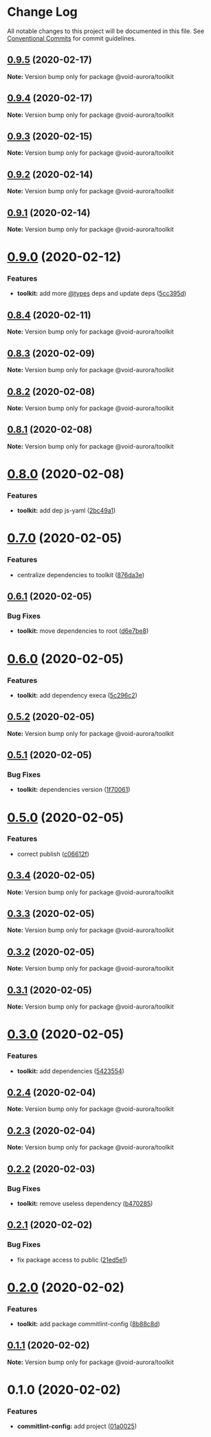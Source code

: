 # Change Log

All notable changes to this project will be documented in this file.
See [Conventional Commits](https://conventionalcommits.org) for commit guidelines.

## [0.9.5](https://github.com/void-aurora/toolkit/compare/@void-aurora/toolkit@0.9.4...@void-aurora/toolkit@0.9.5) (2020-02-17)

**Note:** Version bump only for package @void-aurora/toolkit

## [0.9.4](https://github.com/void-aurora/toolkit/compare/@void-aurora/toolkit@0.9.3...@void-aurora/toolkit@0.9.4) (2020-02-17)

**Note:** Version bump only for package @void-aurora/toolkit

## [0.9.3](https://github.com/void-aurora/toolkit/compare/@void-aurora/toolkit@0.9.2...@void-aurora/toolkit@0.9.3) (2020-02-15)

**Note:** Version bump only for package @void-aurora/toolkit

## [0.9.2](https://github.com/void-aurora/toolkit/compare/@void-aurora/toolkit@0.9.1...@void-aurora/toolkit@0.9.2) (2020-02-14)

**Note:** Version bump only for package @void-aurora/toolkit

## [0.9.1](https://github.com/void-aurora/toolkit/compare/@void-aurora/toolkit@0.9.0...@void-aurora/toolkit@0.9.1) (2020-02-14)

**Note:** Version bump only for package @void-aurora/toolkit

# [0.9.0](https://github.com/void-aurora/toolkit/compare/@void-aurora/toolkit@0.8.4...@void-aurora/toolkit@0.9.0) (2020-02-12)

### Features

- **toolkit:** add more [@types](https://github.com/types) deps and update deps ([5cc395d](https://github.com/void-aurora/toolkit/commit/5cc395d082963d1150564bdca8227323a42a80e0))

## [0.8.4](https://github.com/void-aurora/toolkit/compare/@void-aurora/toolkit@0.8.3...@void-aurora/toolkit@0.8.4) (2020-02-11)

**Note:** Version bump only for package @void-aurora/toolkit

## [0.8.3](https://github.com/void-aurora/toolkit/compare/@void-aurora/toolkit@0.8.2...@void-aurora/toolkit@0.8.3) (2020-02-09)

**Note:** Version bump only for package @void-aurora/toolkit

## [0.8.2](https://github.com/void-aurora/toolkit/compare/@void-aurora/toolkit@0.8.1...@void-aurora/toolkit@0.8.2) (2020-02-08)

**Note:** Version bump only for package @void-aurora/toolkit

## [0.8.1](https://github.com/void-aurora/toolkit/compare/@void-aurora/toolkit@0.8.0...@void-aurora/toolkit@0.8.1) (2020-02-08)

**Note:** Version bump only for package @void-aurora/toolkit

# [0.8.0](https://github.com/void-aurora/toolkit/compare/@void-aurora/toolkit@0.7.0...@void-aurora/toolkit@0.8.0) (2020-02-08)

### Features

- **toolkit:** add dep js-yaml ([2bc49a1](https://github.com/void-aurora/toolkit/commit/2bc49a13a9074e01ca95fa046ac813c4941aeadc))

# [0.7.0](https://github.com/void-aurora/toolkit/compare/@void-aurora/toolkit@0.6.1...@void-aurora/toolkit@0.7.0) (2020-02-05)

### Features

- centralize dependencies to toolkit ([876da3e](https://github.com/void-aurora/toolkit/commit/876da3edba748c65b16b64faf5041a29c90d4a69))

## [0.6.1](https://github.com/void-aurora/toolkit/compare/@void-aurora/toolkit@0.6.0...@void-aurora/toolkit@0.6.1) (2020-02-05)

### Bug Fixes

- **toolkit:** move dependencies to root ([d6e7be8](https://github.com/void-aurora/toolkit/commit/d6e7be839103a53a1143977e021a1b093cb4677a))

# [0.6.0](https://github.com/void-aurora/toolkit/compare/@void-aurora/toolkit@0.5.2...@void-aurora/toolkit@0.6.0) (2020-02-05)

### Features

- **toolkit:** add dependency execa ([5c296c2](https://github.com/void-aurora/toolkit/commit/5c296c200ae7c0a69663c93e5cc47f5ad68dd6df))

## [0.5.2](https://github.com/void-aurora/toolkit/compare/@void-aurora/toolkit@0.5.1...@void-aurora/toolkit@0.5.2) (2020-02-05)

**Note:** Version bump only for package @void-aurora/toolkit

## [0.5.1](https://github.com/void-aurora/toolkit/compare/@void-aurora/toolkit@0.5.0...@void-aurora/toolkit@0.5.1) (2020-02-05)

### Bug Fixes

- **toolkit:** dependencies version ([1f70061](https://github.com/void-aurora/toolkit/commit/1f7006186733e30600cba23aa4e1fb75ea50855d))

# [0.5.0](https://github.com/void-aurora/toolkit/compare/@void-aurora/toolkit@0.3.3...@void-aurora/toolkit@0.5.0) (2020-02-05)

### Features

- correct publish ([c06612f](https://github.com/void-aurora/toolkit/commit/c06612f414169f8855f95f1e5419967680073e26))

## [0.3.4](https://github.com/void-aurora/toolkit/compare/@void-aurora/toolkit@0.3.3...@void-aurora/toolkit@0.3.4) (2020-02-05)

**Note:** Version bump only for package @void-aurora/toolkit

## [0.3.3](https://github.com/void-aurora/toolkit/compare/@void-aurora/toolkit@0.3.2...@void-aurora/toolkit@0.3.3) (2020-02-05)

**Note:** Version bump only for package @void-aurora/toolkit

## [0.3.2](https://github.com/void-aurora/toolkit/compare/@void-aurora/toolkit@0.3.1...@void-aurora/toolkit@0.3.2) (2020-02-05)

**Note:** Version bump only for package @void-aurora/toolkit

## [0.3.1](https://github.com/void-aurora/toolkit/compare/@void-aurora/toolkit@0.3.0...@void-aurora/toolkit@0.3.1) (2020-02-05)

**Note:** Version bump only for package @void-aurora/toolkit

# [0.3.0](https://github.com/void-aurora/toolkit/compare/@void-aurora/toolkit@0.2.4...@void-aurora/toolkit@0.3.0) (2020-02-05)

### Features

- **toolkit:** add dependencies ([5423554](https://github.com/void-aurora/toolkit/commit/5423554198e819e9ab0b387a15d12eb5d5e6bf8a))

## [0.2.4](https://github.com/void-aurora/toolkit/compare/@void-aurora/toolkit@0.2.3...@void-aurora/toolkit@0.2.4) (2020-02-04)

**Note:** Version bump only for package @void-aurora/toolkit

## [0.2.3](https://github.com/void-aurora/toolkit/compare/@void-aurora/toolkit@0.2.2...@void-aurora/toolkit@0.2.3) (2020-02-04)

**Note:** Version bump only for package @void-aurora/toolkit

## [0.2.2](https://github.com/void-aurora/toolkit/compare/@void-aurora/toolkit@0.2.1...@void-aurora/toolkit@0.2.2) (2020-02-03)

### Bug Fixes

- **toolkit:** remove useless dependency ([b470285](https://github.com/void-aurora/toolkit/commit/b470285c3b2a8b3c4bca78d1842e64a844df5379))

## [0.2.1](https://github.com/void-aurora/toolkit/compare/@void-aurora/toolkit@0.2.0...@void-aurora/toolkit@0.2.1) (2020-02-02)

### Bug Fixes

- fix package access to public ([21ed5e1](https://github.com/void-aurora/toolkit/commit/21ed5e13060ab7da2dbac755c9d6cbc74c6853a8))

# [0.2.0](https://github.com/void-aurora/toolkit/compare/@void-aurora/toolkit@0.1.1...@void-aurora/toolkit@0.2.0) (2020-02-02)

### Features

- **toolkit:** add package commitlint-config ([8b88c8d](https://github.com/void-aurora/toolkit/commit/8b88c8d17d4126c346cb8dec4bb616acae1b3a1f))

## [0.1.1](https://github.com/void-aurora/toolkit/compare/@void-aurora/toolkit@0.1.0...@void-aurora/toolkit@0.1.1) (2020-02-02)

**Note:** Version bump only for package @void-aurora/toolkit

# 0.1.0 (2020-02-02)

### Features

- **commitlint-config:** add project ([01a0025](https://github.com/void-aurora/toolkit/commit/01a00258655e9036efaaae8d98281635bf2f40ef))

